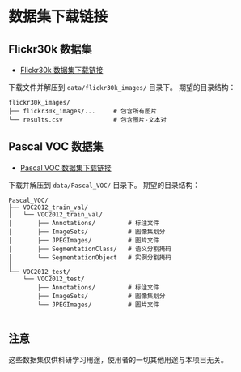 # 数据集下载链接

## Flickr30k 数据集

- [Flickr30k 数据集下载链接](https://www.kaggle.com/api/v1/datasets/download/hsankesara/flickr-image-dataset)

下载文件并解压到 `data/flickr30k_images/` 目录下。
期望的目录结构：

```
flickr30k_images/
├── flickr30k_images/...     # 包含所有图片
└── results.csv              # 包含图片-文本对
```

## Pascal VOC 数据集

- [Pascal VOC 数据集下载链接](https://www.kaggle.com/api/v1/datasets/download/gopalbhattrai/pascal-voc-2012-dataset)

下载并解压到 `data/Pascal_VOC/` 目录下。
期望的目录结构：

```
Pascal_VOC/
├── VOC2012_train_val/
│   └── VOC2012_train_val/
│       ├── Annotations/         # 标注文件
│       ├── ImageSets/           # 图像集划分
│       ├── JPEGImages/          # 图片文件
│       ├── SegmentationClass/   # 语义分割掩码
│       └── SegmentationObject   # 实例分割掩码
│
└── VOC2012_test/
    └── VOC2012_test/
        ├── Annotations/         # 标注文件
        ├── ImageSets/           # 图像集划分
        └── JPEGImages/          # 图片文件
        
```

## 注意

这些数据集仅供科研学习用途，使用者的一切其他用途与本项目无关。
